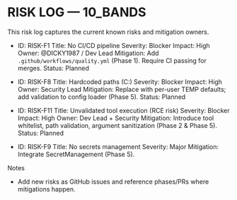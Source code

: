 # RISK LOG — 10_BANDS

This risk log captures the current known risks and mitigation owners.

- ID: RISK-F1
  Title: No CI/CD pipeline
  Severity: Blocker
  Impact: High
  Owner: @DICKY1987 / Dev Lead
  Mitigation: Add `.github/workflows/quality.yml` (Phase 1). Require CI passing for merges.
  Status: Planned

- ID: RISK-F8
  Title: Hardcoded paths (C:\)
  Severity: Blocker
  Impact: High
  Owner: Security Lead
  Mitigation: Replace with per-user TEMP defaults; add validation to config loader (Phase 5).
  Status: Planned

- ID: RISK-F11
  Title: Unvalidated tool execution (RCE risk)
  Severity: Blocker
  Impact: High
  Owner: Dev Lead + Security
  Mitigation: Introduce tool whitelist, path validation, argument sanitization (Phase 2 & Phase 5).
  Status: Planned

- ID: RISK-F9
  Title: No secrets management
  Severity: Major
  Mitigation: Integrate SecretManagement (Phase 5).

Notes
- Add new risks as GitHub issues and reference phases/PRs where mitigations happen.
